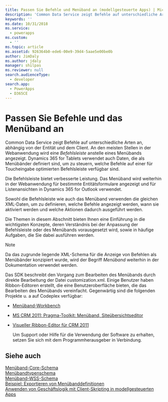 ```yaml
---
title: Passen Sie Befehle und Menüband an (modellgesteuerte Apps) | Microsoft Docs
description: 'Common Data Service zeigt Befehle auf unterschiedliche Arten an, abhängig von der Entität und dem Client. An den meisten Stellen in der Webanwendung wird eine Befehlsleiste anstelle eines Menübands angezeigt. Dynamics 365 für Tablets verwendet auch Daten, die als Menübänder definiert sind, um zu steuern, welche Befehle auf einer für Toucheingabe optimierten Befehlsleiste verfügbar sind.'
keywords: ''
ms.date: 10/31/2018
ms.service:
  - powerapps
ms.custom:
  - ''
ms.topic: article
ms.assetid: 926364b0-ede6-00e9-39d4-5aae5e00be0b
author: JimDaly
ms.author: jdaly
manager: shilpas
ms.reviewer: null
search.audienceType:
  - developer
search.app:
  - PowerApps
  - D365CE
---
```


# <a name="customize-commands-and-the-ribbon"></a>Passen Sie Befehle und das Menüband an

<!-- https://docs.microsoft.com/dynamics365/customer-engagement/developer/customize-dev/customize-commands-ribbon -->

 Common Data Service zeigt Befehle auf unterschiedliche Arten an, abhängig von der Entität und dem Client. An den meisten Stellen in der Webanwendung wird eine *Befehlsleiste* anstelle eines Menübands angezeigt. Dynamics 365 for Tablets verwendet auch Daten, die als Menübänder definiert sind, um zu steuern, welche Befehle auf einer für Toucheingabe optimierten Befehlsleiste verfügbar sind.  
  
 Die Befehlsleiste bietet verbesserte Leistung. Das Menüband wird weiterhin in der Webanwendung für bestimmte Entitätsformulare angezeigt und für Listenansichten in Dynamics 365 for Outlook verwendet.  
  
 Sowohl die Befehlsleiste wie auch das Menüband verwenden die gleichen XML-Daten, um zu definieren, welche Befehle angezeigt werden, wann sie aktiviert werden und welche Aktionen dadurch ausgeführt werden.  
  
 Die Themen in diesem Abschnitt bieten Ihnen eine Einführung in die wichtigsten Konzepte, deren Verständnis bei der Anpassung der Befehlsleiste oder des Menübands vorausgesetzt wird, sowie in häufige Aufgaben, die Sie dabei ausführen werden.  
  
> [!NOTE]
>  Da das zugrunde liegende XML-Schema für die Anzeige von Befehlen als Menübänder konzipiert wurde, wird der Begriff *Menüband* weiterhin in der Dokumentation verwendet werden.  
  
 Das SDK beschreibt den Vorgang zum Bearbeiten des Menübands durch direkte Bearbeitung der Datei customization.xml. Einige Benutzer haben Ribbon-Editoren erstellt, die eine Benutzeroberfläche bieten, die das Bearbeiten des Menübands vereinfacht. Gegenwärtig sind die folgenden Projekte u. a auf Codeplex verfügbar:  
  
- [Menüband-Workbench](http://www.develop1.net/public/rwb/ribbonworkbench.aspx)  
  
- [MS CRM 2011: Pragma-Toolkit: Menüband, Siteübersichtseditor](http://pragmatoolkit.codeplex.com/)  
  
- [Visueller Ribbon-Editor für CRM 2011](http://crmvisualribbonedit.codeplex.com/)  
  
  Um Support oder Hilfe für die Verwendung der Software zu erhalten, setzen Sie sich mit dem Programmherausgeber in Verbindung.  
  
  
## <a name="see-also"></a>Siehe auch  

 [Menüband-Core-Schema](ribbon-core-schema.md)  
 [Menübandtypenschema](ribbon-types-schema.md)  
 [Menüband-WSS-Schema](ribbon-wss-schema.md)<br/> 
 [Beispiel: Exportieren von Menübanddefinitionen](sample-export-ribbon-definitions.md)<br/> 
 [Anwenden von Geschäftslogik mit Client-Skripting in modellgesteuerten Apps](client-scripting.md)
